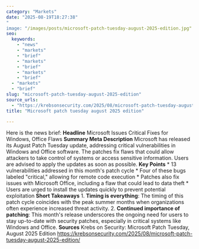 ```yaml
---
category: "Markets"
date: "2025-08-19T18:27:38"
"
image: "/images/posts/microsoft-patch-tuesday-august-2025-edition.jpg"
seo:
  keywords:
    - "news"
    - "markets"
    - "brief"
    - "markets"
    - "brief"
    - "markets"
    - "brief"
  - "markets"
  - "brief"
slug: "microsoft-patch-tuesday-august-2025-edition"
source_urls:
  - "https://krebsonsecurity.com/2025/08/microsoft-patch-tuesday-august-2025-edition/"
title: "Microsoft patch tuesday august 2025 edition"

---
```


Here is the news brief:  **Headline** Microsoft Issues Critical Fixes for Windows, Office Flaws  **Summary Meta Description** Microsoft has released its August Patch Tuesday update, addressing critical vulnerabilities in Windows and Office software. The patches fix flaws that could allow attackers to take control of systems or access sensitive information. Users are advised to apply the updates as soon as possible.  **Key Points**  * 13 vulnerabilities addressed in this month's patch cycle * Four of these bugs labeled "critical," allowing for remote code execution * Patches also fix issues with Microsoft Office, including a flaw that could lead to data theft * Users are urged to install the updates quickly to prevent potential exploitation  **Short Takeaways**  1. **Timing is everything**: The timing of this patch cycle coincides with the peak summer months when organizations often experience increased threat activity. 2. **Continued importance of patching**: This month's release underscores the ongoing need for users to stay up-to-date with security patches, especially in critical systems like Windows and Office.  **Sources** Krebs on Security: Microsoft Patch Tuesday, August 2025 Edition https://krebsonsecurity.com/2025/08/microsoft-patch-tuesday-august-2025-edition/